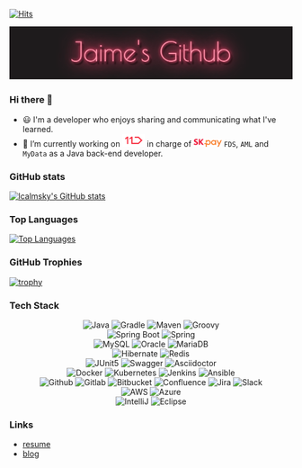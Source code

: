 [![Hits](https://hits.seeyoufarm.com/api/count/incr/badge.svg?url=https%3A%2F%2Fgithub.com%2Flcalmsky%2Fhit-counter&count_bg=%2379C83D&title_bg=%23555555&icon=&icon_color=%23E7E7E7&title=hits&edge_flat=true)](https://github.com/lcalmksy)

![](https://raw.githubusercontent.com/lcalmsky/lcalmsky/main/images/jaimes-github-logo-poiret-one-regular.gif)

### Hi there 👋
- :smiley: I'm a developer who enjoys sharing and communicating what I've learned.
- 🔭 I’m currently working on ![](https://raw.githubusercontent.com/lcalmsky/lcalmsky/main/resources/logo/11st-logo.png) in charge of ![SK pay](https://raw.githubusercontent.com/lcalmsky/lcalmsky/main/resources/logo/skpay-logo.png) `FDS`, `AML` and `MyData` as a Java back-end developer.

### GitHub stats
[![lcalmsky's GitHub stats](https://github-readme-stats.vercel.app/api?username=lcalmsky&theme=highcontrast&count_private=true&show_icons=true&include_all_commits=true)](https://github.com/lcalmksy)

### Top Languages
[![Top Languages](https://github-readme-stats.vercel.app/api/top-langs?username=lcalmsky&layout=compact&hide=javascript,html,css,scss)](https://github.com/lcalmksy)

[//]: <> "[![willianrod's wakatime stats](https://github-readme-stats.vercel.app/api/wakatime?username=lcalmsky)](https://github.com/lcalmsky)"

### GitHub Trophies
[![trophy](https://github-profile-trophy.vercel.app/?username=lcalmsky)](https://github.com/lcalmsky)


[//]: <> "![Java](https://img.shields.io/badge/-Java-black?logo=java&style=social)"
[//]: <> "![Spring](https://img.shields.io/badge/-Spring%20Framework-black?logo=spring&style=social)"
[//]: <> "![MySQL](https://img.shields.io/badge/-MySQL-black?logo=mysql&style=social)"
[//]: <> "![Git](https://img.shields.io/badge/-Git-black?logo=git&style=social)"
[//]: <> "![GitHub](https://img.shields.io/badge/-GitHub-black?logo=github&style=social)"

### Tech Stack
<p align="center">
<img alt="Java" src="https://img.shields.io/badge/Java-007396?style=for-the-badge&logo=Java&logoColor=white"/>
<img alt="Gradle" src="https://img.shields.io/badge/Gradle-02303A?style=for-the-badge&logo=gradle&logoColor=white"/>
<img alt="Maven" src="https://img.shields.io/badge/Maven-C71A36?style=for-the-badge&logo=apache%20maven&logoColor=white"/>
<img alt="Groovy" src="https://img.shields.io/badge/groovy-4298B8?style=for-the-badge&logo=apache%20groovy&logoColor=white"/>
<br>
<img alt="Spring Boot" src="https://img.shields.io/badge/Spring Boot-6DB33F?style=for-the-badge&logo=Spring%20Boot&logoColor=white"/>
<img alt="Spring" src="https://img.shields.io/badge/Spring-6DB33F?style=for-the-badge&logo=Spring&logoColor=white"/>
<br>
<img alt="MySQL" src="https://img.shields.io/badge/mysql-4479A1?style=for-the-badge&logo=mysql&logoColor=white"/>
<img alt="Oracle" src="https://img.shields.io/badge/oracle-F80000?style=for-the-badge&logo=oracle&logoColor=white"/>
<img alt="MariaDB" src="https://img.shields.io/badge/mariadb-003545?style=for-the-badge&logo=mariadb&logoColor=white"/>
<br>
<img alt="Hibernate" src="https://img.shields.io/badge/Hibernate-59666C?style=for-the-badge&logo=Hibernate&logoColor=white"/>
<img alt="Redis" src="https://img.shields.io/badge/redis-DC382D?style=for-the-badge&logo=redis&logoColor=white"/>
<br>
<img alt="JUnit5" src="https://img.shields.io/badge/JUnit5-25A162?style=for-the-badge&logo=JUnit5&logoColor=white"/>
<img alt="Swagger" src="https://img.shields.io/badge/Swagger-85EA2D?style=for-the-badge&logo=Swagger&logoColor=white"/>
<img alt="Asciidoctor" src="https://img.shields.io/badge/asciidoctor-E40046?style=for-the-badge&logo=Asciidoctor&logoColor=white"/>
<br>
<img alt="Docker" src="https://img.shields.io/badge/docker-2496ED?style=for-the-badge&logo=docker&logoColor=white"/>
<img alt="Kubernetes" src="https://img.shields.io/badge/kubernetes-326CE5?style=for-the-badge&logo=kubernetes&logoColor=white"/>
<img alt="Jenkins" src="https://img.shields.io/badge/jenkins-D24939?style=for-the-badge&logo=jenkins&logoColor=white"/>
<img alt="Ansible" src="https://img.shields.io/badge/ansible-EE0000?style=for-the-badge&logo=ansible&logoColor=white"/>
<br>
<img alt="Github" src="https://img.shields.io/badge/github-181717?style=for-the-badge&logo=github&logoColor=white"/>
<img alt="Gitlab" src="https://img.shields.io/badge/gitlab-FCA121?style=for-the-badge&logo=gitlab&logoColor=white"/>
<img alt="Bitbucket" src="https://img.shields.io/badge/bitbucket-0052CC?style=for-the-badge&logo=bitbucket&logoColor=white"/>
<img alt="Confluence" src="https://img.shields.io/badge/confluence-172B4D?style=for-the-badge&logo=confluence&logoColor=white"/>
<img alt="Jira" src="https://img.shields.io/badge/jira-0052CC?style=for-the-badge&logo=jira&logoColor=white"/>
<img alt="Slack" src="https://img.shields.io/badge/slack-4A154B?style=for-the-badge&logo=slack&logoColor=white"/>
<br>
<img alt="AWS" src="https://img.shields.io/badge/aws-232F3E?style=for-the-badge&logo=amazon%20aws&logoColor=white"/>
<img alt="Azure" src="https://img.shields.io/badge/azure-0078D4?style=for-the-badge&logo=microsoft%20azure&logoColor=white"/>
<br>
<img alt="IntelliJ" src="https://img.shields.io/badge/intellij-000000?style=for-the-badge&logo=intellij%20idea&logoColor=white"/>
<img alt="Eclipse" src="https://img.shields.io/badge/eclipse-2C2255?style=for-the-badge&logo=eclipse%20ide&logoColor=white"/>
</p>

### Links
* [resume](https://lcalmsky.github.io/resume/)
* [blog](https://jaime-note.tistory.com/)

